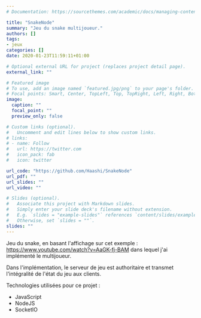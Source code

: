 ```yaml
---
# Documentation: https://sourcethemes.com/academic/docs/managing-content/

title: "SnakeNode"
summary: "Jeu du snake multijoueur."
authors: []
tags: 
- jeux
categories: []
date: 2020-01-23T11:59:11+01:00

# Optional external URL for project (replaces project detail page).
external_link: ""

# Featured image
# To use, add an image named `featured.jpg/png` to your page's folder.
# Focal points: Smart, Center, TopLeft, Top, TopRight, Left, Right, BottomLeft, Bottom, BottomRight.
image:
  caption: ""
  focal_point: ""
  preview_only: false

# Custom links (optional).
#   Uncomment and edit lines below to show custom links.
# links:
# - name: Follow
#   url: https://twitter.com
#   icon_pack: fab
#   icon: twitter

url_code: "https://github.com/Haashi/SnakeNode"
url_pdf: ""
url_slides: ""
url_video: ""

# Slides (optional).
#   Associate this project with Markdown slides.
#   Simply enter your slide deck's filename without extension.
#   E.g. `slides = "example-slides"` references `content/slides/example-slides.md`.
#   Otherwise, set `slides = ""`.
slides: ""
---
```


Jeu du snake, en basant l'affichage sur cet exemple : https://www.youtube.com/watch?v=AaGK-fj-BAM dans lequel j'ai implémenté le multijoueur.

Dans l'implémentation, le serveur de jeu est authoritaire et transmet l'intégralité de l'état du jeu aux clients.

Technologies utilisées pour ce projet : 
- JavaScript
- NodeJS
- SocketIO